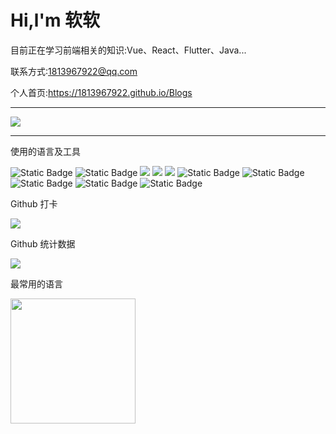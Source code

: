 # Hi,l'm 软软

目前正在学习前端相关的知识:Vue、React、Flutter、Java...

联系方式:1813967922@qq.com

个人首页:https://1813967922.github.io/Blogs

---

<img src="https://readme-typing-svg.herokuapp.com/?lines=今日事，今日毕!;活着就是一个个无可替代的;日子的累积;软软同学祝您今天愉快!&center=true&font=Roboto&size=27" />

---

使用的语言及工具

<span > 
  <img alt="Static Badge" src="https://img.shields.io/badge/Vue-%2342b883?style=flat-square&logo=Vue&logoColor=%23fff"> 
  <img alt="Static Badge" src="https://img.shields.io/badge/TypeScript-%230072b3?style=flat-square&logo=TypeScript&logoColor=%23fff"> 
  <img src="https://img.shields.io/badge/-JavaScript-F7DF1E?style=flat-square&logo=javascript&logoColor=white" /> 
  <img src="https://img.shields.io/badge/-HTML5-E34F26?style=flat-square&logo=html5&logoColor=white" /> 
  <img src="https://img.shields.io/badge/-CSS3-1572B6?style=flat-square&logo=css3" /> 
  <img alt="Static Badge" src="https://img.shields.io/badge/Webpack-%230072b3?style=flat-square&logo=webpack&logoColor=%23fff"> 
  <img alt="Static Badge" src="https://img.shields.io/badge/Vite-%239a60fe?style=flat-square&logo=vite&logoColor=%23fff"> 
  <img alt="Static Badge" src="https://img.shields.io/badge/Sass-%23c66394?style=flat-square&logo=Sass&logoColor=%23fff"> 
  <img alt="Static Badge" src="https://img.shields.io/badge/Visual_Studio_Code-007ACC?style=flat-square&logo=Visual-Studio-Code&logoColor=white"> 
  <img alt="Static Badge" src="https://img.shields.io/badge/Git-F05032?style=flat-square&logo=Git&logoColor=white">  
</span>

Github 打卡

<img src="https://github-readme-streak-stats.herokuapp.com/?user=yang-tian-hub" /> 

Github 统计数据

<img src="https://github-readme-stats.vercel.app/api?username=1813967922&show_icons=true&theme=transparent" /> 

最常用的语言

<img height="200em" src="https://github-readme-stats.vercel.app/api/top-langs/?username=1813967922&layout=compact" />
